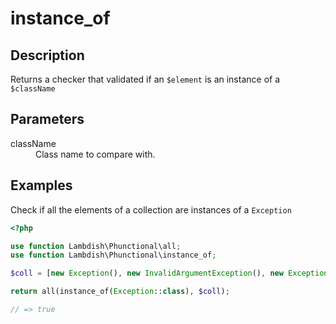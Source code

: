 # instance_of

## Description
Returns a checker that validated if an `$element` is an instance of a `$className`

## Parameters

<dl>
  <dt>className</dt>
  <dd>Class name to compare with.</dd>
</dl>

## Examples

Check if all the elements of a collection are instances of a `Exception`
```php
<?php

use function Lambdish\Phunctional\all;
use function Lambdish\Phunctional\instance_of;

$coll = [new Exception(), new InvalidArgumentException(), new Exception()];

return all(instance_of(Exception::class), $coll);

// => true
```
